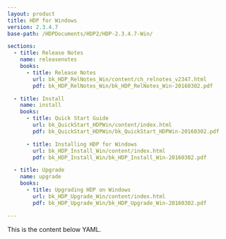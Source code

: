 ```yaml
---
layout: product
title: HDP for Windows
version: 2.3.4.7
base-path: /HDPDocuments/HDP2/HDP-2.3.4.7-Win/

sections:
  - title: Release Notes
    name: releasenotes
    books:
      - title: Release Notes
        url: bk_HDP_RelNotes_Win/content/ch_relnotes_v2347.html
        pdf: bk_HDP_RelNotes_Win/bk_HDP_RelNotes_Win-20160302.pdf

  - title: Install
    name: install
    books:
      - title: Quick Start Guide
        url: bk_QuickStart_HDPWin/content/index.html
        pdf: bk_QuickStart_HDPWin/bk_QuickStart_HDPWin-20160302.pdf

      - title: Installing HDP for Windows
        url: bk_HDP_Install_Win/content/index.html
        pdf: bk_HDP_Install_Win/bk_HDP_Install_Win-20160302.pdf

  - title: Upgrade
    name: upgrade
    books:
      - title: Upgrading HDP on Windows
        url: bk_HDP_Upgrade_Win/content/index.html
        pdf: bk_HDP_Upgrade_Win/bk_HDP_Upgrade_Win-20160302.pdf

---
```


This is the content below YAML.
